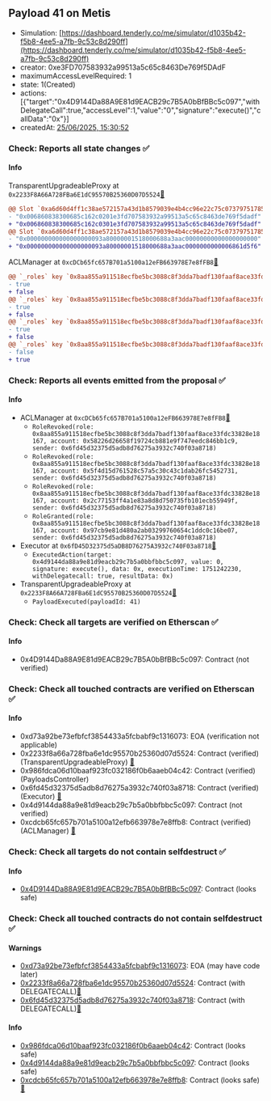 ## Payload 41 on Metis

- Simulation: [https://dashboard.tenderly.co/me/simulator/d1035b42-f5b8-4ee5-a7fb-9c53c8d290ff](https://dashboard.tenderly.co/me/simulator/d1035b42-f5b8-4ee5-a7fb-9c53c8d290ff)
- creator: 0xe3FD707583932a99513a5c65c8463De769f5DAdF
- maximumAccessLevelRequired: 1
- state: 1(Created)
- actions: [{"target":"0x4D9144Da88A9E81d9EACB29c7B5A0bBfBBc5c097","withDelegateCall":true,"accessLevel":1,"value":"0","signature":"execute()","callData":"0x"}]
- createdAt: [25/06/2025, 15:30:52](https://explorer.metis.io/tx/0x81038caeb55d4741ab470fd4e1036a269cc2d585368201905b766f891992f4ba)

### Check: Reports all state changes :white_check_mark:

#### Info


TransparentUpgradeableProxy at `0x2233F8A66A728FBa6E1dC95570B25360D07D5524`[:ghost:](https://github.com/bgd-labs/aave-address-book "GovernanceV3Metis.PAYLOADS_CONTROLLER")
```diff
@@ Slot `0xa6d60d4ff1c38ae572157a43d1b8579039e4b4cc96e22c75c07379751785fe51` @@
- "0x006860838300685c162c0201e3fd707583932a99513a5c65c8463de769f5dadf"
+ "0x006860838300685c162c0301e3fd707583932a99513a5c65c8463de769f5dadf"
@@ Slot `0xa6d60d4ff1c38ae572157a43d1b8579039e4b4cc96e22c75c07379751785fe52` @@
- "0x000000000000000000093a80000001518000688a3aac00000000000000000000"
+ "0x000000000000000000093a80000001518000688a3aac0000000000006861d5f6"
```

ACLManager at `0xcDCb65fc657B701a5100a12eFB663978E7e8fFB8`[:ghost:](https://github.com/bgd-labs/aave-address-book "AaveV3Metis.ACL_MANAGER")
```diff
@@ `_roles` key `0x8aa855a911518ecfbe5bc3088c8f3dda7badf130faaf8ace33fdc33828e18167.members.0x2c77153ff4a1e83a8d8d750735fb101ecb55949f` @@
- true
+ false
@@ `_roles` key `0x8aa855a911518ecfbe5bc3088c8f3dda7badf130faaf8ace33fdc33828e18167.members.0x58226d26658f19724cb881e9f747eedc846bb1c9` @@
- true
+ false
@@ `_roles` key `0x8aa855a911518ecfbe5bc3088c8f3dda7badf130faaf8ace33fdc33828e18167.members.0x5f4d15d761528c57a5c30c43c1dab26fc5452731` @@
- true
+ false
@@ `_roles` key `0x8aa855a911518ecfbe5bc3088c8f3dda7badf130faaf8ace33fdc33828e18167.members.0x97cb9e81d480a2ab03299760654c1ddc0c16be07` @@
- false
+ true
```


### Check: Reports all events emitted from the proposal :white_check_mark:

#### Info

- ACLManager at `0xcDCb65fc657B701a5100a12eFB663978E7e8fFB8`[:ghost:](https://github.com/bgd-labs/aave-address-book "AaveV3Metis.ACL_MANAGER")
  - `RoleRevoked(role: 0x8aa855a911518ecfbe5bc3088c8f3dda7badf130faaf8ace33fdc33828e18167, account: 0x58226d26658f19724cb881e9f747eedc846bb1c9, sender: 0x6fd45d32375d5adb8d76275a3932c740f03a8718)`
  - `RoleRevoked(role: 0x8aa855a911518ecfbe5bc3088c8f3dda7badf130faaf8ace33fdc33828e18167, account: 0x5f4d15d761528c57a5c30c43c1dab26fc5452731, sender: 0x6fd45d32375d5adb8d76275a3932c740f03a8718)`
  - `RoleRevoked(role: 0x8aa855a911518ecfbe5bc3088c8f3dda7badf130faaf8ace33fdc33828e18167, account: 0x2c77153ff4a1e83a8d8d750735fb101ecb55949f, sender: 0x6fd45d32375d5adb8d76275a3932c740f03a8718)`
  - `RoleGranted(role: 0x8aa855a911518ecfbe5bc3088c8f3dda7badf130faaf8ace33fdc33828e18167, account: 0x97cb9e81d480a2ab03299760654c1ddc0c16be07, sender: 0x6fd45d32375d5adb8d76275a3932c740f03a8718)`
- Executor at `0x6fD45D32375d5aDB8D76275A3932c740F03a8718`[:ghost:](https://github.com/bgd-labs/aave-address-book "AaveV3Metis.ACL_ADMIN, GovernanceV3Metis.EXECUTOR_LVL_1")
  - `ExecutedAction(target: 0x4d9144da88a9e81d9eacb29c7b5a0bbfbbc5c097, value: 0, signature: execute(), data: 0x, executionTime: 1751242230, withDelegatecall: true, resultData: 0x)`
- TransparentUpgradeableProxy at `0x2233F8A66A728FBa6E1dC95570B25360D07D5524`[:ghost:](https://github.com/bgd-labs/aave-address-book "GovernanceV3Metis.PAYLOADS_CONTROLLER")
  - `PayloadExecuted(payloadId: 41)`

### Check: Check all targets are verified on Etherscan :white_check_mark:

#### Info

- 0x4D9144Da88A9E81d9EACB29c7B5A0bBfBBc5c097: Contract (not verified) 

### Check: Check all touched contracts are verified on Etherscan :white_check_mark:

#### Info

- 0xd73a92be73efbfcf3854433a5fcbabf9c1316073: EOA (verification not applicable)
- 0x2233f8a66a728fba6e1dc95570b25360d07d5524: Contract (verified) (TransparentUpgradeableProxy) [:ghost:](https://github.com/bgd-labs/aave-address-book "GovernanceV3Metis.PAYLOADS_CONTROLLER")
- 0x986fdca06d10baaf923fc032186f0b6aaeb04c42: Contract (verified) (PayloadsController) 
- 0x6fd45d32375d5adb8d76275a3932c740f03a8718: Contract (verified) (Executor) [:ghost:](https://github.com/bgd-labs/aave-address-book "AaveV3Metis.ACL_ADMIN, GovernanceV3Metis.EXECUTOR_LVL_1")
- 0x4d9144da88a9e81d9eacb29c7b5a0bbfbbc5c097: Contract (not verified) 
- 0xcdcb65fc657b701a5100a12efb663978e7e8ffb8: Contract (verified) (ACLManager) [:ghost:](https://github.com/bgd-labs/aave-address-book "AaveV3Metis.ACL_MANAGER")

### Check: Check all targets do not contain selfdestruct :white_check_mark:

#### Info

- [0x4D9144Da88A9E81d9EACB29c7B5A0bBfBBc5c097](https://explorer.metis.io/address/0x4D9144Da88A9E81d9EACB29c7B5A0bBfBBc5c097): Contract (looks safe)

### Check: Check all touched contracts do not contain selfdestruct :white_check_mark:

#### Warnings

- [0xd73a92be73efbfcf3854433a5fcbabf9c1316073](https://explorer.metis.io/address/0xd73a92be73efbfcf3854433a5fcbabf9c1316073): EOA (may have code later)
- [0x2233f8a66a728fba6e1dc95570b25360d07d5524](https://explorer.metis.io/address/0x2233f8a66a728fba6e1dc95570b25360d07d5524): Contract (with DELEGATECALL)[:ghost:](https://github.com/bgd-labs/aave-address-book "GovernanceV3Metis.PAYLOADS_CONTROLLER")
- [0x6fd45d32375d5adb8d76275a3932c740f03a8718](https://explorer.metis.io/address/0x6fd45d32375d5adb8d76275a3932c740f03a8718): Contract (with DELEGATECALL)[:ghost:](https://github.com/bgd-labs/aave-address-book "AaveV3Metis.ACL_ADMIN, GovernanceV3Metis.EXECUTOR_LVL_1")

#### Info

- [0x986fdca06d10baaf923fc032186f0b6aaeb04c42](https://explorer.metis.io/address/0x986fdca06d10baaf923fc032186f0b6aaeb04c42): Contract (looks safe)
- [0x4d9144da88a9e81d9eacb29c7b5a0bbfbbc5c097](https://explorer.metis.io/address/0x4d9144da88a9e81d9eacb29c7b5a0bbfbbc5c097): Contract (looks safe)
- [0xcdcb65fc657b701a5100a12efb663978e7e8ffb8](https://explorer.metis.io/address/0xcdcb65fc657b701a5100a12efb663978e7e8ffb8): Contract (looks safe)[:ghost:](https://github.com/bgd-labs/aave-address-book "AaveV3Metis.ACL_MANAGER")

